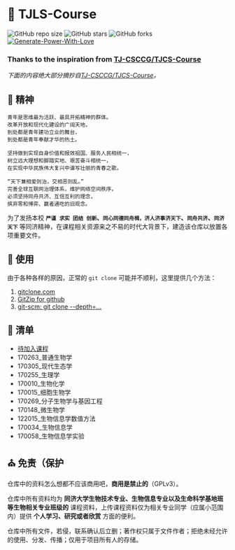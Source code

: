 # :tada: TJLS-Course
![GitHub repo size](https://img.shields.io/github/repo-size/jwyjohn/TJLS-Course)  ![GitHub stars](https://img.shields.io/github/stars/jwyjohn/TJLS-Course?color=yellow)  ![GitHub forks](https://img.shields.io/github/forks/jwyjohn/TJLS-Course?color=green&label=Fork) [![Generate-Power-With-Love](https://img.shields.io/badge/Generate--Power--With-Love-red)](https://github.com/jwyjohn/TJLS-Course)


### Thanks to the inspiration from [TJ-CSCCG/TJCS-Course](https://github.com/TJ-CSCCG/TJCS-Course/)

*下面的内容绝大部分摘抄自[TJ-CSCCG/TJCS-Course](https://github.com/TJ-CSCCG/TJCS-Course/)。*


## :ship: 精神

```Chinese
青年是思维最为活跃、最具开拓精神的群体。
改革开放和现代化建设的广阔天地，
到处都是青年建功立业的舞台，
到处都是青年奉献才华的热土。

坚持做到实现自身价值和报效祖国、服务人民相统一，
树立远大理想和脚踏实地、艰苦奋斗相统一，
在实现中华民族伟大复兴中谱写壮丽的青春之歌。

“天下兼相爱则治，交相恶则乱。”
完善全球互联网治理体系，维护网络空间秩序，
必须坚持同舟共济、互信互利的理念，
摈弃零和博弈、赢者通吃的旧观念。
```

为了发扬本校 **`严谨 求实 团结 创新`、`同心同德同舟楫，济人济事济天下`、`同舟共济`、`同济天下`** 等同济精神，在课程相关资源来之不易的时代大背景下，建造该仓库以放置各项重要文件。

## :gift: 使用

由于各种各样的原因，正常的 `git clone` 可能并不顺利，这里提供几个方法：

1. [gitclone.com](https://gitclone.com/)
2. [GitZip for github](https://chrome.google.com/webstore/detail/gitzip-for-github/ffabmkklhbepgcgfonabamgnfafbdlkn?hl=zh-CN)
3. [git-scm: git clone --depth=...](https://git-scm.com/docs/git-clone)

## :pencil: 清单

* [待加入课程](https://github.com/jwyjohn/TJLS-Course)
* 170263_普通生物学
* 170305_现代生态学
* 170255_生理学
* 170010_生物化学
* 170015_细胞生物学
* 170269_分子生物学与基因工程
* 170148_微生物学
* 122015_生物信息学数值方法
* 170034_生物信息学
* 170058_生物信息学实验

## :church: 免责（保护

仓库中的资料怎么想都不应该商用吧，**商用是禁止的**（GPLv3）。

仓库中所有资料均为 **同济大学生物技术专业、生物信息专业以及生命科学基地班等生物相关专业班级的** 课程资料，上传课程资料仅为相关专业同学（应属小范围内）提供 **个人学习、研究或者欣赏** 方面的便利。

仓库中所有文件，若侵，联系确认后立删；著作权只属于文件作者；拒绝未经允许的使用、分发、传播；仅用于项目所有人的存储。
